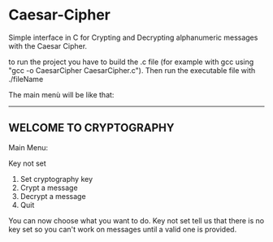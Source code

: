 # Caesar-Cipher
Simple interface in C for Crypting and Decrypting alphanumeric messages with the Caesar Cipher.

to run the project you have to build the .c file (for example with gcc using "gcc -o CaesarCipher CaesarCipher.c").
Then run the executable file with ./fileName

The main menù will be like that:

------------
 WELCOME TO CRYPTOGRAPHY 
------------

Main Menu: 

Key not set

1) Set cryptography key 
2) Crypt a message 
3) Decrypt a message 
4) Quit

You can now choose what you want to do.
Key not set tell us that there is no key set so you can't work on messages until a valid one is provided.
